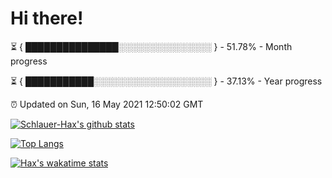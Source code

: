 # Hi there!

⏳ { ███████████████░░░░░░░░░░░░░░░ } - 51.78% - Month progress

⏳ { ███████████░░░░░░░░░░░░░░░░░░░ } - 37.13% - Year progress

⏰ Updated on Sun, 16 May 2021 12:50:02 GMT


[![Schlauer-Hax's github stats](https://github-readme-stats.vercel.app/api?username=Schlauer-Hax&show_icons=true&theme=dark&count_private=true)](https://github.com/Schlauer-Hax)


[![Top Langs](https://github-readme-stats.vercel.app/api/top-langs/?username=Schlauer-Hax&layout=compact&theme=dark)](https://github.com/Schlauer-Hax?tab=repositories)


[![Hax's wakatime stats](https://github-readme-stats.vercel.app/api/wakatime?username=Hax&theme=dark)](https://wakatime.com/@Hax)

